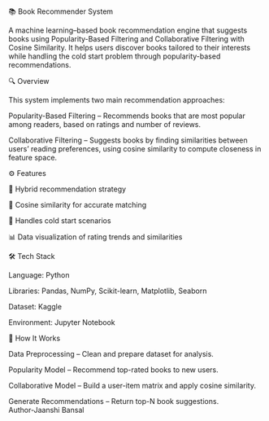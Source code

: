 📚 Book Recommender System<br>

A machine learning–based book recommendation engine that suggests books using Popularity-Based Filtering and Collaborative Filtering with Cosine Similarity.
It helps users discover books tailored to their interests while handling the cold start problem through popularity-based recommendations.<br>

🔍 Overview<br>

This system implements two main recommendation approaches:<br>

Popularity-Based Filtering – Recommends books that are most popular among readers, based on ratings and number of reviews.<br>

Collaborative Filtering – Suggests books by finding similarities between users’ reading preferences, using cosine similarity to compute closeness in feature space.<br>

⚙️ Features<br>

📖 Hybrid recommendation strategy<br>

🧠 Cosine similarity for accurate matching<br>

🚀 Handles cold start scenarios<br>

📊 Data visualization of rating trends and similarities<br>

🛠️ Tech Stack<br>

Language: Python<br>

Libraries: Pandas, NumPy, Scikit-learn, Matplotlib, Seaborn<br>

Dataset: Kaggle<br>

Environment: Jupyter Notebook<br>

📂 How It Works<br>

Data Preprocessing – Clean and prepare dataset for analysis.<br>

Popularity Model – Recommend top-rated books to new users.<br>

Collaborative Model – Build a user-item matrix and apply cosine similarity.<br>

Generate Recommendations – Return top-N book suggestions.<br>
Author-Jaanshi Bansal
